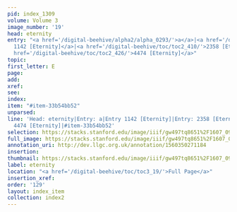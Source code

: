 ```yaml
---
pid: index_1309
volume: Volume 3
image_number: '19'
head: eternity
entry: "<a href='/digital-beehive/alpha2/alpha_0293/'>a</a>|<a href='/digital-beehive/toc/toc2_222/'>Entry
  1142 [Eternity]</a>|<a href='/digital-beehive/toc/toc2_410/'>2358 [Eternity]</a>|<a
  href='/digital-beehive/toc/toc2_426/'>4474 [Eternity]</a>"
topic: 
first_letter: E
page: 
add: 
xref: 
see: 
index: 
item: "#item-33b54bb52"
unparsed: 
line: 'Head: eternity|Entry: a|Entry 1142 [Eternity]|Entry: 2358 [Eternity]|Entry:
  4474 [Eternity]|#item-33b54bb52'
selection: https://stacks.stanford.edu/image/iiif/gw497tq8651%2F1607_0962/874,391,683,143/full/0/default.jpg
full_image: https://stacks.stanford.edu/image/iiif/gw497tq8651%2F1607_0962/full/full/0/default.jpg
annotation_uri: http://dev.llgc.org.uk/annotation/1560350271184
insertion: 
thumbnail: https://stacks.stanford.edu/image/iiif/gw497tq8651%2F1607_0962/874,391,683,143/150,/0/default.jpg
label: eternity
location: "<a href='/digital-beehive/toc/toc3_19/'>Full Page</a>"
insertion_xref: 
order: '129'
layout: index_item
collection: index2
---
```

